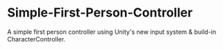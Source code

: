 # Simple-First-Person-Controller
A simple first person controller using Unity's new input system &amp; build-in CharacterController.
